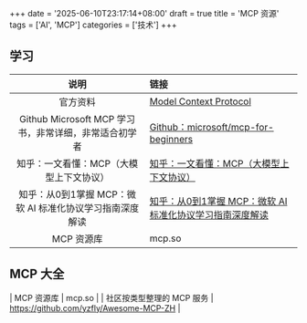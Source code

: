+++
date = '2025-06-10T23:17:14+08:00'
draft = true
title = 'MCP 资源'
tags = ['AI', 'MCP']
categories = ['技术']
+++

## 学习

| 说明 | 链接 |
| :---: | :--- |
| 官方资料 | [Model Context Protocol](https://zhuanlan.zhihu.com/p/27327515233) | 
| Github Microsoft MCP 学习书，非常详细，非常适合初学者 | [Github：microsoft/mcp-for-beginners](https://github.com/microsoft/mcp-for-beginners) |
| 知乎：一文看懂：MCP（大模型上下文协议） | [知乎：一文看懂：MCP（大模型上下文协议）](https://zhuanlan.zhihu.com/p/27327515233) |
| 知乎：从0到1掌握 MCP：微软 AI 标准化协议学习指南深度解读 | [知乎：从0到1掌握 MCP：微软 AI 标准化协议学习指南深度解读](https://zhuanlan.zhihu.com/p/1914634098984615970) |
| MCP 资源库 | mcp.so |

## MCP 大全
| MCP 资源库 | mcp.so |
| 社区按类型整理的 MCP 服务 | https://github.com/yzfly/Awesome-MCP-ZH |

